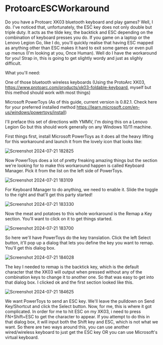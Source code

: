 # ProtoarcESCWorkaround
  Do you have a Protoarc XK03 bluetooth keyboard and play games? Well, I do. I've noticed that, unfortunately, the ESC key does not only double but triple duty. It acts as the tilde key, the backtick and ESC depending on the combination of keyboard presses you do. If you game on a laptop or the Lenovo Legion Go, like I do, you'll quickly realise that having ESC mapped as anything other than ESC makes it hard to exit some games or even pull up menus (I'm looking at you, Once Human). Well do I have the workaround for you! Strap in, this is going to get slightly wordy and just as slighly difficult. 

What you'll need:

One of those bluetooth wireless keyboards (Using the ProtoArc XK03, https://www.protoarc.com/products/xk03-foldable-keyboard, myself but this method should work with most things)

Microsoft PowerToys (As of this guide, current version is 0.82.1. Check here for your preferred installed method https://learn.microsoft.com/en-us/windows/powertoys/install)

I'll preface this set of directions with YMMV, I'm doing this on a Lenovo Legion Go but this should work generally on any Windows 10/11 machine.

First things first, install Microsoft PowerToys as it does all the heavy lifting for this workaround and launch it from the lovely icon that looks like:


![Screenshot 2024-07-21 182825](https://github.com/user-attachments/assets/572d3939-dba7-4a8b-8821-76cc83d170b7)

Now PowerToys does a lot of pretty freaking amazing things but the section we're looking for to make this workaround happen is called Keyboard Manager. Pick it from the list on the left side of PowerToys.

![Screenshot 2024-07-21 183109](https://github.com/user-attachments/assets/c5ae3614-0720-48d2-8570-cfa235dea255)

For Keyboard Manager to do anything, we need to enable it. Slide the toggle to the right and that'll get this party started!

![Screenshot 2024-07-21 183330](https://github.com/user-attachments/assets/b89e56f7-7bab-4693-b0d3-8ba409d58830)

Now the meat and potatoes to this whole workaround is the Remap a Key section. You'll want to click on it to get things started.

![Screenshot 2024-07-21 183700](https://github.com/user-attachments/assets/e5a19e43-f5cc-499d-a48f-9687a44b84a6)

So here we'll have PowerToys do the key translation. Click the left Select button, it'll pop up a dialog that lets you define the key you want to remap. You'll get this dialog box.

![Screenshot 2024-07-21 184028](https://github.com/user-attachments/assets/8f445738-d0ce-462e-9716-d137862206a0)

The key I needed to remap is the backtick key, which is the default character that the XK03 will output when pressed without any of the combination keys to change it to another one. So that was easy to get into that dialog box. I clicked ok and the first section looked like this.

![Screenshot 2024-07-21 184625](https://github.com/user-attachments/assets/ea79f76c-752e-4a8b-9e24-7ef66fa73285)

We want PowerToys to send an ESC key. We'll leave the pulldown on Send Key/Shortcut and click the Select button. Now,
for me, this is where it got complicated. In order for me to hit ESC on my XK03, i need to press FN+Shift+ESC to get the character to appear. If you attempt to do this in that dialog box, it will input both the Shift key and ESC, which is not what we want. So there are two ways around this, you can use another wired/wireless keyboard to just get the ESC key OR you can use Microsoft's virtual keyboard.









